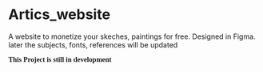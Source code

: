 # Artics_website
A website to monetize your skeches, paintings for free. Designed in Figma.
later the subjects, fonts, references will be updated


<p style ="font-family:cambria;size:40px;"><strong>This Project is still in development</strong><p>
